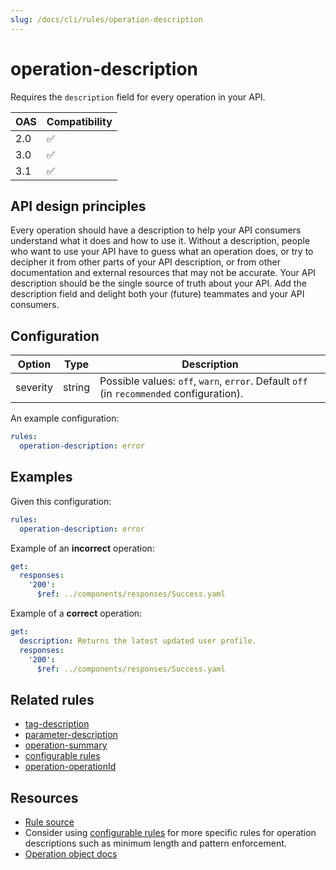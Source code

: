 ```yaml
---
slug: /docs/cli/rules/operation-description
---
```

# operation-description

Requires the `description` field for every operation in your API.

|OAS|Compatibility|
|---|---|
|2.0|✅|
|3.0|✅|
|3.1|✅|


## API design principles

Every operation should have a description to help your API consumers understand what it does and how to use it.
Without a description, people who want to use your API have to guess what an operation does, or try to decipher it from other parts of your API description, or from other documentation and external resources that may not be accurate. Your API description should be the single source of truth about your API.
Add the description field and delight both your (future) teammates and your API consumers.

## Configuration

|Option|Type|Description|
|---|---|---|
|severity|string|Possible values: `off`, `warn`, `error`. Default `off` (in `recommended` configuration). |

An example configuration:

```yaml
rules:
  operation-description: error
```

## Examples

Given this configuration:

```yaml
rules:
  operation-description: error
```

Example of an **incorrect** operation:
```yaml
get:
  responses:
    '200':
      $ref: ../components/responses/Success.yaml
```

Example of a **correct** operation:

```yaml Example
get:
  description: Returns the latest updated user profile.
  responses:
    '200':
      $ref: ../components/responses/Success.yaml
```

## Related rules

- [tag-description](./tag-description.md)
- [parameter-description](./parameter-description.md)
- [operation-summary](./operation-summary.md)
- [configurable rules](./configurable-rules.md)
- [operation-operationId](./operation-operationId.md)

## Resources

- [Rule source](https://github.com/Redocly/redocly-cli/blob/main/packages/core/src/rules/common/operation-description.ts)
- Consider using [configurable rules](./configurable-rules.md) for more specific rules for operation descriptions such as minimum length and pattern enforcement.
- [Operation object docs](https://redocly.com/docs/openapi-visual-reference/operation/)
